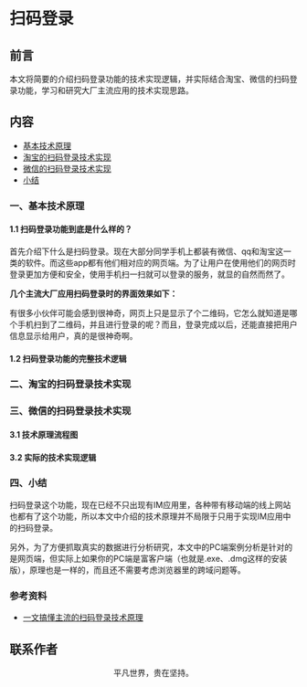 # 扫码登录

## 前言

本文将简要的介绍扫码登录功能的技术实现逻辑，并实际结合淘宝、微信的扫码登录功能，学习和研究大厂主流应用的技术实现思路。

## 内容

- [基本技术原理](#一、基本技术原理)
- [淘宝的扫码登录技术实现](#二、淘宝的扫码登录技术实现)
- [微信的扫码登录技术实现](#三、微信的扫码登录技术实现)
- [小结](#四、小结)

### 一、基本技术原理

#### 1.1 扫码登录功能到底是什么样的？

首先介绍下什么是扫码登录。现在大部分同学手机上都装有微信、qq和淘宝这一类的软件。而这些app都有他们相对应的网页端。为了让用户在使用他们的网页时登录更加方便和安全，使用手机扫一扫就可以登录的服务，就显的自然而然了。

**几个主流大厂应用扫码登录时的界面效果如下：**

有很多小伙伴可能会感到很神奇，网页上只是显示了个二维码，它怎么就知道是哪个手机扫到了二维码，并且进行登录的呢？而且，登录完成以后，还能直接把用户信息显示给用户，真的是很神奇啊。

#### 1.2 扫码登录功能的完整技术逻辑

### 二、淘宝的扫码登录技术实现

### 三、微信的扫码登录技术实现

#### 3.1 技术原理流程图

#### 3.2 实际的技术实现逻辑

### 四、小结

扫码登录这个功能，现在已经不只出现有IM应用里，各种带有移动端的线上网站也都有了这个功能，所以本文中介绍的技术原理并不局限于只用于实现IM应用中的扫码登录。

另外，为了方便抓取真实的数据进行分析研究，本文中的PC端案例分析是针对的是网页端，但实际上如果你的PC端是富客户端（也就是.exe、.dmg这样的安装版），原理也是一样的，而且还不需要考虑浏览器里的跨域问题等。

### 参考资料

- [一文搞懂主流的扫码登录技术原理](https://my.oschina.net/u/4231722/blog/3154805)

## 联系作者

<div align="center">
    <p>
        平凡世界，贵在坚持。
    </p>
    <img :src="$withBase('/about/contact.png')" />
</div>